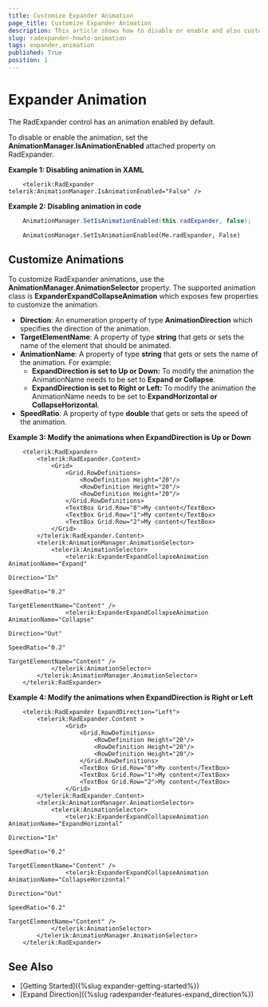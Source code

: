 ```yaml
---
title: Customize Expander Animation
page_title: Customize Expander Animation
description: This article shows how to disable or enable and also customize the RadExpander default expand/collapse animations.
slug: radexpander-howto-animation
tags: expander,animation
published: True
position: 1
---
```


# Expander Animation

The RadExpander control has an animation enabled by default. 

To disable or enable the animation, set the __AnimationManager.IsAnimationEnabled__ attached property on RadExpander. 

__Example 1: Disabling animation in XAML__
```XAML
	<telerik:RadExpander telerik:AnimationManager.IsAnimationEnabled="False" />
```

__Example 2: Disabling animation in code__
```C#        
	AnimationManager.SetIsAnimationEnabled(this.radExpander, false);
```
```VB.NET    
	AnimationManager.SetIsAnimationEnabled(Me.radExpander, False)            
```

## Customize Animations

To customize RadExpander animations, use the __AnimationManager.AnimationSelector__ property. The supported animation class is __ExpanderExpandCollapseAnimation__ which exposes few properties to customize the animation.

* __Direction__: An enumeration property of type __AnimationDirection__ which specifies the direction of the animation.
* __TargetElementName__: A property of type __string__ that gets or sets the name of the element that should be animated.
* __AnimationName__: A property of type __string__ that gets or sets the name of the animation. For example:
	* __ExpandDirection is set to Up or Down:__ To modify the animation the AnimationName needs to be set to __Expand or Collapse__.
	* __ExpandDirection is set to Right or Left:__ To modify the animation the AnimationName needs to be set to __ExpandHorizontal or CollapseHorizontal__.
* __SpeedRatio__: A property of type __double__ that gets or sets the speed of the animation.

__Example 3: Modify the animations when ExpandDirection is Up or Down__
```XAML
	<telerik:RadExpander>
		<telerik:RadExpander.Content>
			<Grid>
				<Grid.RowDefinitions>
					<RowDefinition Height="20"/>
					<RowDefinition Height="20"/>
					<RowDefinition Height="20"/>
				</Grid.RowDefinitions>
				<TextBox Grid.Row="0">My content</TextBox>
				<TextBox Grid.Row="1">My content</TextBox>
				<TextBox Grid.Row="2">My content</TextBox>
			</Grid>
		</telerik:RadExpander.Content>
		<telerik:AnimationManager.AnimationSelector>
			<telerik:AnimationSelector>
				<telerik:ExpanderExpandCollapseAnimation AnimationName="Expand" 
														 Direction="In"
														 SpeedRatio="0.2"
														 TargetElementName="Content" />
				<telerik:ExpanderExpandCollapseAnimation AnimationName="Collapse" 
														 Direction="Out"
														 SpeedRatio="0.2"
														 TargetElementName="Content" />
			</telerik:AnimationSelector>
		</telerik:AnimationManager.AnimationSelector>
	</telerik:RadExpander>
```

__Example 4: Modify the animations when ExpandDirection is Right or Left__
```XAML
	<telerik:RadExpander ExpandDirection="Left">
		<telerik:RadExpander.Content >
				<Grid>
					<Grid.RowDefinitions>
						<RowDefinition Height="20"/>
						<RowDefinition Height="20"/>
						<RowDefinition Height="20"/>
					</Grid.RowDefinitions>
					<TextBox Grid.Row="0">My content</TextBox>
					<TextBox Grid.Row="1">My content</TextBox>
					<TextBox Grid.Row="2">My content</TextBox>
				</Grid>
		</telerik:RadExpander.Content>
		<telerik:AnimationManager.AnimationSelector>
			<telerik:AnimationSelector>
				<telerik:ExpanderExpandCollapseAnimation AnimationName="ExpandHorizontal" 
														 Direction="In"
														 SpeedRatio="0.2"
														 TargetElementName="Content" />
				<telerik:ExpanderExpandCollapseAnimation AnimationName="CollapseHorizontal" 
														 Direction="Out"
														 SpeedRatio="0.2"
														 TargetElementName="Content" />
			</telerik:AnimationSelector>
		</telerik:AnimationManager.AnimationSelector>
	</telerik:RadExpander>
```

## See Also
* [Getting Started]({%slug expander-getting-started%})
* [Expand Direction]({%slug radexpander-features-expand_direction%})
